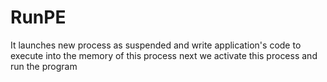 # RunPE
It launches new process as suspended and write application's code to execute into the memory of this process   next we activate this process and  run the program
